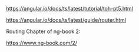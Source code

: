 https://angular.io/docs/ts/latest/tutorial/toh-pt5.html

https://angular.io/docs/ts/latest/guide/router.html

Routing Chapter of ng-book 2:

https://www.ng-book.com/2/

